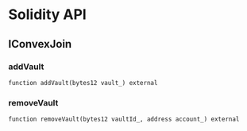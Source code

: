 # Solidity API

## IConvexJoin

### addVault

```solidity
function addVault(bytes12 vault_) external
```

### removeVault

```solidity
function removeVault(bytes12 vaultId_, address account_) external
```

